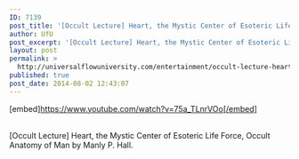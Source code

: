```yaml
---
ID: 7139
post_title: '[Occult Lecture] Heart, the Mystic Center of Esoteric Life Force, Occult Anatomy of Man'
author: UfU
post_excerpt: '[Occult Lecture] Heart, the Mystic Center of Esoteric Life Force, Occult Anatomy of Man by Manly P. Hall.'
layout: post
permalink: >
  http://universalflowuniversity.com/entertainment/occult-lecture-heart-the-mystic-center-of-esoteric-life-force-occult-anatomy-of-man/
published: true
post_date: 2014-08-02 12:43:07
---
```

[embed]https://www.youtube.com/watch?v=75a_TLnrVOo[/embed]</br></br>
<p>[Occult Lecture] Heart, the Mystic Center of Esoteric Life Force, Occult Anatomy of Man by Manly P. Hall.</p>